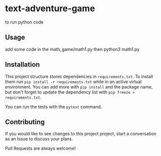 # text-adventure-game
to run python code

## Usage
add some code in the math_game/math1.py then
python3 math1.py





## Installation

This project structure stores dependencies in `requirements.txt`. To install them run `pip install -r requirements.txt` while in an active virtual environment. You can add more with `pip install` and the package name, but don't forget to update the dependency list with `pip freeze > requirements.txt`.

You can run the tests with the `pytest` command.
## Contributing

If you would like to see changes to this project project, start a conversation as an Issue to discuss your plans.

Pull Requests are always welcome!
